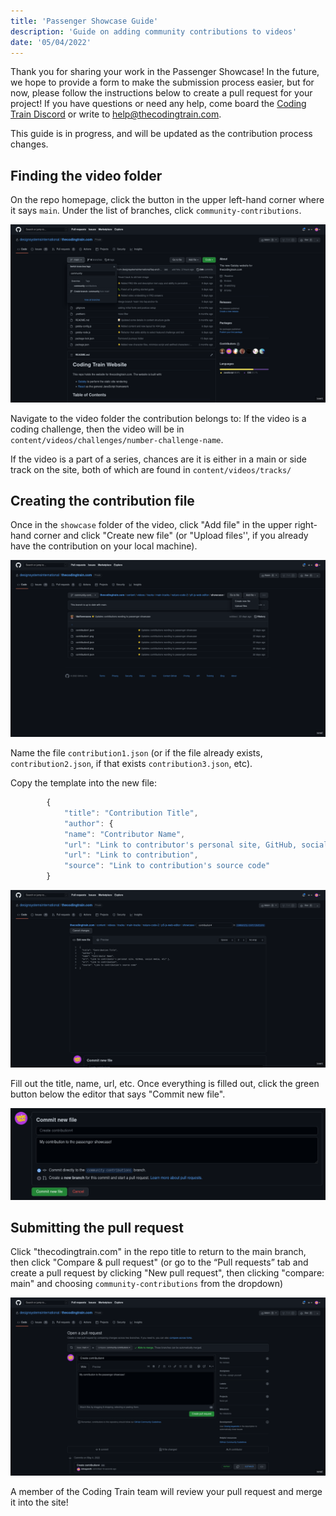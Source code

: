 ```yaml
---
title: 'Passenger Showcase Guide'
description: 'Guide on adding community contributions to videos'
date: '05/04/2022'
---
```


Thank you for sharing your work in the Passenger Showcase! In the future, we hope to provide a form to make the submission process easier, but for now, please follow the instructions below to create a pull request for your project! If you have questions or need any help, come board the [Coding Train Discord](https://discord.gg/6DScedrtvH) or write to help@thecodingtrain.com.

This guide is in progress, and will be updated as the contribution process changes. 

## Finding the video folder

On the repo homepage, click the button in the upper left-hand corner where it says `main`. Under the list of branches, click `community-contributions`.

![Branches dropdown](./passenger-showcase/branches.png)

Navigate to the video folder the contribution belongs to:
If the video is a coding challenge, then the video will be in `content/videos/challenges/number-challenge-name`.

If the video is a part of a series, chances are it is either in a main or side track on the site, both of which are found in `content/videos/tracks/`

## Creating the contribution file

Once in the `showcase` folder of the video, click "Add file" in the upper right-hand corner and click "Create new file" (or "Upload files'', if you already have the contribution on your local machine). 

![Creating a new file in the showcases folder](./passenger-showcase/showcasefolder.png)

Name the file `contribution1.json` (or if the file already exists, `contribution2.json`, if that exists `contribution3.json`, etc). 

Copy the template into the new file:
```js
		{
			"title": "Contribution Title",
			"author": {
			"name": "Contributor Name",
			"url": "Link to contributor's personal site, GitHub, social media, etc" },
			"url": "Link to contribution",
			"source": "Link to contribution's source code" 
		} 
```
![Editing the contribution](./passenger-showcase/editor.png)

Fill out the title, name, url, etc. Once everything is filled out, click the green button below the editor that says "Commit new file".

![Committing the file](./passenger-showcase/commit.png)

## Submitting the pull request 

Click "thecodingtrain.com" in the repo title to return to the main branch, then click "Compare & pull request" (or go to the “Pull requests” tab and create a pull request by clicking "New pull request", then clicking "compare: main" and choosing `community-contributions` from the dropdown)

![Submitting the pull request](./passenger-showcase/pullrequest.png)

A member of the Coding Train team will review your pull request and merge it into the site! 
